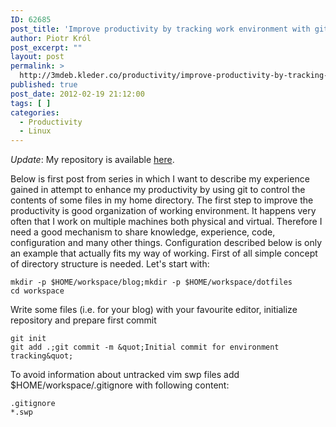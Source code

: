 ```yaml
---
ID: 62685
post_title: 'Improve productivity by tracking work environment with git &#8211; preparation'
author: Piotr Król
post_excerpt: ""
layout: post
permalink: >
  http://3mdeb.kleder.co/productivity/improve-productivity-by-tracking-work-environment-with-git-preparation/
published: true
post_date: 2012-02-19 21:12:00
tags: [ ]
categories:
  - Productivity
  - Linux
---
```

_Update_: My repository is available 
[here](https://github.com/pietrushnic/workspace.git).

Below is first post from series in which I want to describe my experience gained 
in attempt to enhance my productivity by using git to control the contents of 
some files in my home directory. The first step to improve the productivity 
is good organization of working environment. It happens very often that I work 
on multiple machines both physical and virtual. Therefore I need a 
good mechanism to share knowledge, experience, code, configuration and many 
other things. Configuration described below is only an example that actually 
fits my way of working.  First of all simple concept of directory structure is 
needed. Let's start with:  
```
mkdir -p $HOME/workspace/blog;mkdir -p $HOME/workspace/dotfiles
cd workspace 
```

Write some files (i.e. for your blog) with your favourite editor, initialize 
repository and prepare first commit  
```
git init
git add .;git commit -m &quot;Initial commit for environment tracking&quot; 
```

To avoid information about untracked vim swp files add $HOME/workspace/.gitignore with following content:  
```
.gitignore
*.swp
```